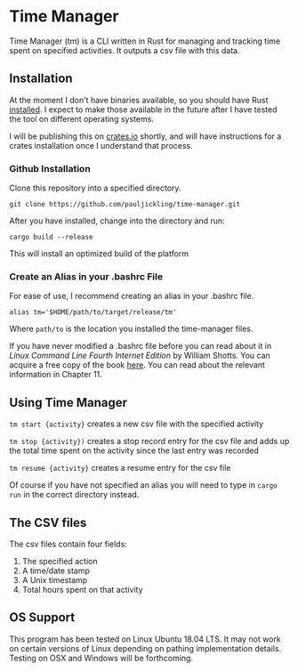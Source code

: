 # Time Manager

Time Manager (tm) is a CLI written in Rust for managing and tracking time spent on specified activities. It outputs a csv file with this data.

## Installation

At the moment I don't have binaries available, so you should have Rust [installed](https://www.rust-lang.org/tools/install). I expect to make those available in the future after I have tested the tool on different operating systems.

I will be publishing this on [crates.io](https://crates.io) shortly, and will have instructions for a crates installation once I understand that process.

### Github Installation

Clone this repository into a specified directory.

`git clone https://github.com/pauljickling/time-manager.git`

After you have installed, change into the directory and run:

`cargo build --release`

This will install an optimized build of the platform

### Create an Alias in your .bashrc File

For ease of use, I recommend creating an alias in your .bashrc file.

`alias tm='$HOME/path/to/target/release/tm'`

Where `path/to` is the location you installed the time-manager files.

If you have never modified a .bashrc file before you can read about it in *Linux Command Line Fourth Internet Edition* by William Shotts. You can acquire a free copy of the book [here](http://www.linuxcommand.org/tlcl.php/). You can read about the relevant information in Chapter 11.

## Using Time Manager

`tm start {activity}` creates a new csv file with the specified activity

`tm stop {activity})` creates a stop record entry for the csv file and adds up the total time spent on the activity since the last entry was recorded

`tm resume {activity}` creates a resume entry for the csv file

Of course if you have not specified an alias you will need to type in `cargo run` in the correct directory instead.

## The CSV files

The csv files contain four fields:

1. The specified action
2. A time/date stamp
3. A Unix timestamp
4. Total hours spent on that activity

## OS Support

This program has been tested on Linux Ubuntu 18.04 LTS. It may not work on certain versions of Linux depending on pathing implementation details. Testing on OSX and Windows will be forthcoming.
